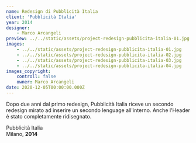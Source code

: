 ```yaml
---
name: Redesign di Pubblicità Italia
client: 'Pubblicità Italia'
year: 2014
designer:
    - Marco Arcangeli
preview: ../../static/assets/project-redesign-pubblicita-italia-01.jpg
images:
    - ../../static/assets/project-redesign-pubblicita-italia-01.jpg
    - ../../static/assets/project-redesign-pubblicita-italia-02.jpg
    - ../../static/assets/project-redesign-pubblicita-italia-03.jpg
    - ../../static/assets/project-redesign-pubblicita-italia-04.jpg
images_copyright:
    controll: false
    owner: Marco Arcangeli
date: 2020-12-05T00:00:00.000Z
---
```


Dopo due anni dal primo redesign, Pubblicità Italia riceve un secondo redesign mirato ad inserire un secondo lenguage all'interno. Anche l'Header è stato completamente ridisegnato.

Pubblicità Italia  
Milano, **2014**
